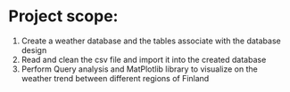 # Project scope:
1. Create a weather database and the tables associate with the database design
2. Read and clean the csv file and import it into the created database
3. Perform Query analysis and MatPlotlib library to visualize on the weather trend between different regions of Finland
